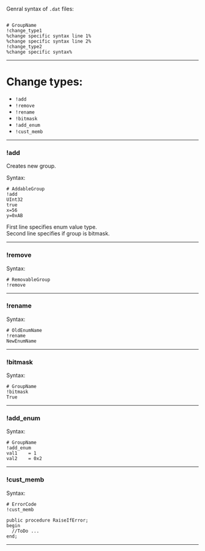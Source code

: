 


Genral syntax of `.dat` files:
```

# GroupName
!change_type1
%change specific syntax line 1%
%change specific syntax line 2%
!change_type2
%change specific syntax%

```
---
# Change types:

- `!add`
- `!remove`
- `!rename`
- `!bitmask`
- `!add_enum`
- `!cust_memb`

---
### !add

Creates new group.

Syntax:
```
# AddableGroup
!add
UInt32
true
x=56
y=0xAB
```
First line specifies enum value type.\
Second line specifies if group is bitmask.

---
### !remove

Syntax:
```
# RemovableGroup
!remove
```

---
### !rename

Syntax:
```
# OldEnumName
!rename
NewEnumName
```

---
### !bitmask

Syntax:
```
# GroupName
!bitmask
True
```

---
### !add_enum

Syntax:
```
# GroupName
!add_enum
val1	= 1
val2	= 0x2
```

---
### !cust_memb

Syntax:
```
# ErrorCode
!cust_memb

public procedure RaiseIfError;
begin
  //ToDo ...
end;

```

---

